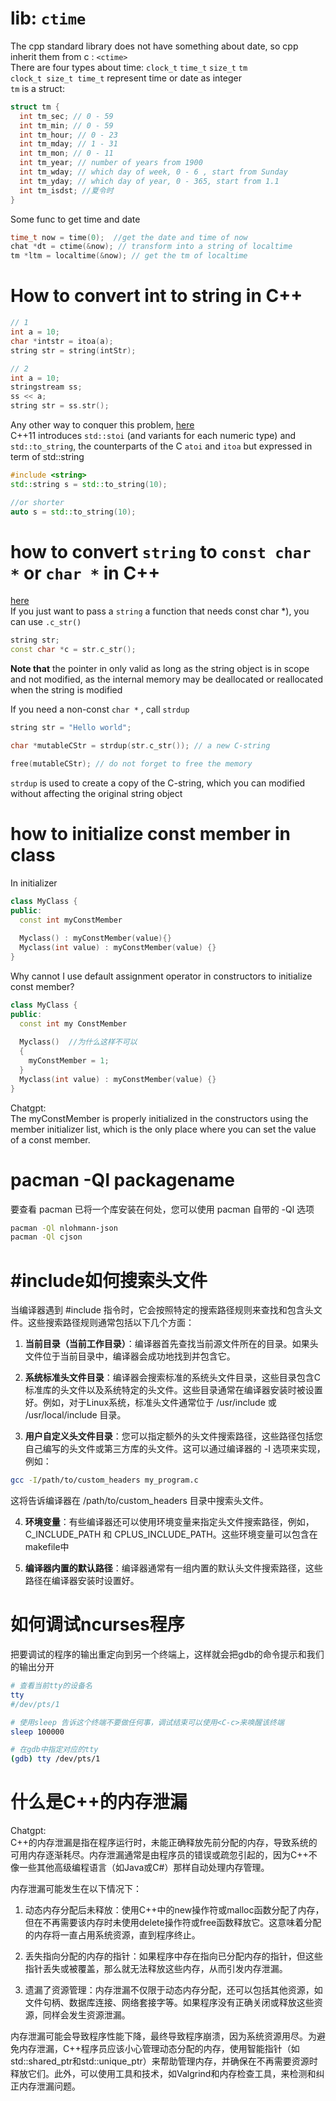 # lib: `ctime` 
The cpp standard library does not have something about date, so cpp inherit them from c : `<ctime>`   
There are four types about time: `clock_t` `time_t` `size_t` `tm`  
`clock_t size_t time_t` represent time or date as integer  
`tm` is a struct:
```cpp
struct tm {
  int tm_sec; // 0 - 59
  int tm_min; // 0 - 59
  int tm_hour; // 0 - 23
  int tm_mday; // 1 - 31
  int tm_mon; // 0 - 11
  int tm_year; // number of years from 1900
  int tm_wday; // which day of week, 0 - 6 , start from Sunday
  int tm_yday; // which day of year, 0 - 365, start from 1.1
  int tm_isdst; //夏令时
}
```

Some func to get time and date
```cpp
time_t now = time(0);  //get the date and time of now
chat *dt = ctime(&now); // transform into a string of localtime
tm *ltm = localtime(&now); // get the tm of localtime

``` 

# How to convert int to string in C++

```cpp
// 1
int a = 10;
char *intstr = itoa(a);
string str = string(intStr);

// 2
int a = 10;
stringstream ss;
ss << a;
string str = ss.str();

``` 
Any other way to conquer this problem, [here](https://stackoverflow.com/questions/5590381/how-to-convert-int-to-string-in-c)  
C++11 introduces `std::stoi` (and variants for each numeric type) and `std::to_string`, the counterparts of the C `atoi` and `itoa` but expressed in term of std::string
```cpp
#include <string>
std::string s = std::to_string(10);

//or shorter
auto s = std::to_string(10);

``` 

# how to convert `string` to `const char *` or `char *` in C++
[here](https://stackoverflow.com/questions/347949/how-to-convert-a-stdstring-to-const-char-or-char)   
If you just want to pass a `string` a function that needs const char *), you can use `.c_str()`
```cpp
string str;
const char *c = str.c_str();
```
**Note that** the pointer in only valid as long as the string object is in scope and not modified, as the internal memory may be deallocated or reallocated when the string is modified

If you need a non-const `char *` , call `strdup`
```cpp
string str = "Hello world";

char *mutableCStr = strdup(str.c_str()); // a new C-string

free(mutableCStr); // do not forget to free the memory
```
`strdup` is used to create a copy of the C-string, which you can modified without affecting the original string object


# how to initialize const member in class

In initializer
```cpp
class MyClass {
public:
  const int myConstMember
  
  Myclass() : myConstMember(value){}
  Myclass(int value) : myConstMember(value) {} 
}
``` 

Why cannot I use default assignment operator in constructors to initialize const member?
```cpp
class MyClass {
public:
  const int my ConstMember
  
  Myclass()  //为什么这样不可以
  {
    myConstMember = 1;
  }
  Myclass(int value) : myConstMember(value) {} 
}
``` 
Chatgpt:  
The myConstMember is properly initialized in the constructors using the member initializer list, which is the only place where you can set the value of a const member.

# pacman -Ql packagename
要查看 pacman 已将一个库安装在何处，您可以使用 pacman 自带的 -Ql 选项
```bash
pacman -Ql nlohmann-json
pacman -Ql cjson
```

# #include如何搜索头文件
当编译器遇到 #include 指令时，它会按照特定的搜索路径规则来查找和包含头文件。这些搜索路径规则通常包括以下几个方面：

1. **当前目录（当前工作目录）**：编译器首先查找当前源文件所在的目录。如果头文件位于当前目录中，编译器会成功地找到并包含它。

2. **系统标准头文件目录**：编译器会搜索标准的系统头文件目录，这些目录包含C标准库的头文件以及系统特定的头文件。这些目录通常在编译器安装时被设置好。例如，对于Linux系统，标准头文件通常位于 /usr/include 或 /usr/local/include 目录。

3. **用户自定义头文件目录**：您可以指定额外的头文件搜索路径，这些路径包括您自己编写的头文件或第三方库的头文件。这可以通过编译器的 -I 选项来实现，例如：  
```bash
gcc -I/path/to/custom_headers my_program.c
```
这将告诉编译器在 /path/to/custom_headers 目录中搜索头文件。

4. **环境变量**：有些编译器还可以使用环境变量来指定头文件搜索路径，例如，C_INCLUDE_PATH 和 CPLUS_INCLUDE_PATH。这些环境变量可以包含在makefile中

5. **编译器内置的默认路径**：编译器通常有一组内置的默认头文件搜索路径，这些路径在编译器安装时设置好。


# 如何调试ncurses程序
把要调试的程序的输出重定向到另一个终端上，这样就会把gdb的命令提示和我们的输出分开

```bash
# 查看当前tty的设备名
tty
#/dev/pts/1

# 使用sleep 告诉这个终端不要做任何事，调试结束可以使用<C-c>来唤醒该终端
sleep 100000

# 在gdb中指定对应的tty
(gdb) tty /dev/pts/1

```

# 什么是C++的内存泄漏
Chatgpt:  
C++的内存泄漏是指在程序运行时，未能正确释放先前分配的内存，导致系统的可用内存逐渐耗尽。内存泄漏通常是由程序员的错误或疏忽引起的，因为C++不像一些其他高级编程语言（如Java或C#）那样自动处理内存管理。

内存泄漏可能发生在以下情况下：
1. 动态内存分配后未释放：使用C++中的new操作符或malloc函数分配了内存，但在不再需要该内存时未使用delete操作符或free函数释放它。这意味着分配的内存将一直占用系统资源，直到程序终止。

2. 丢失指向分配的内存的指针：如果程序中存在指向已分配内存的指针，但这些指针丢失或被覆盖，那么就无法释放这些内存，从而引发内存泄漏。

3. 遗漏了资源管理：内存泄漏不仅限于动态内存分配，还可以包括其他资源，如文件句柄、数据库连接、网络套接字等。如果程序没有正确关闭或释放这些资源，同样会发生资源泄漏。

内存泄漏可能会导致程序性能下降，最终导致程序崩溃，因为系统资源用尽。为避免内存泄漏，C++程序员应该小心管理动态分配的内存，使用智能指针（如std::shared_ptr和std::unique_ptr）来帮助管理内存，并确保在不再需要资源时释放它们。此外，可以使用工具和技术，如Valgrind和内存检查工具，来检测和纠正内存泄漏问题。






